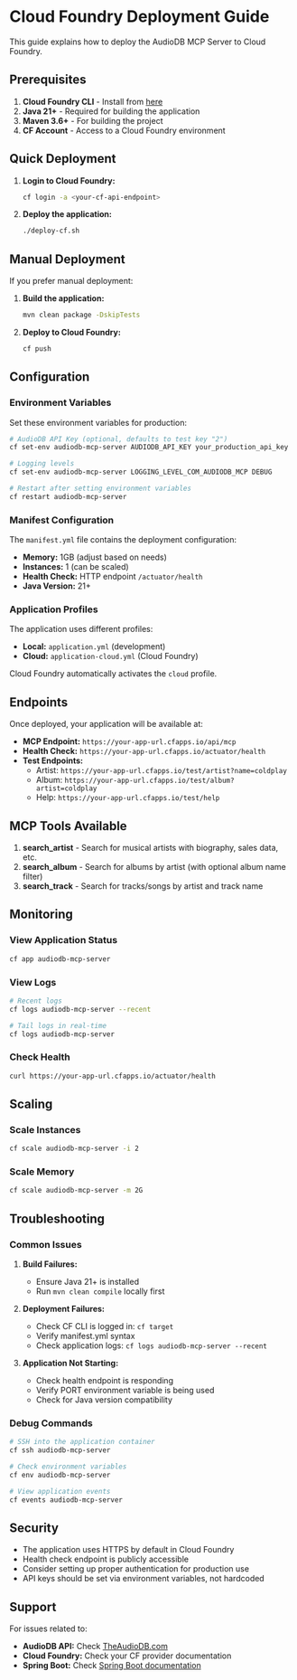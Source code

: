 # Cloud Foundry Deployment Guide

This guide explains how to deploy the AudioDB MCP Server to Cloud Foundry.

## Prerequisites

1. **Cloud Foundry CLI** - Install from [here](https://docs.cloudfoundry.org/cf-cli/install-go-cli.html)
2. **Java 21+** - Required for building the application
3. **Maven 3.6+** - For building the project
4. **CF Account** - Access to a Cloud Foundry environment

## Quick Deployment

1. **Login to Cloud Foundry:**
   ```bash
   cf login -a <your-cf-api-endpoint>
   ```

2. **Deploy the application:**
   ```bash
   ./deploy-cf.sh
   ```

## Manual Deployment

If you prefer manual deployment:

1. **Build the application:**
   ```bash
   mvn clean package -DskipTests
   ```

2. **Deploy to Cloud Foundry:**
   ```bash
   cf push
   ```

## Configuration

### Environment Variables

Set these environment variables for production:

```bash
# AudioDB API Key (optional, defaults to test key "2")
cf set-env audiodb-mcp-server AUDIODB_API_KEY your_production_api_key

# Logging levels
cf set-env audiodb-mcp-server LOGGING_LEVEL_COM_AUDIODB_MCP DEBUG

# Restart after setting environment variables
cf restart audiodb-mcp-server
```

### Manifest Configuration

The `manifest.yml` file contains the deployment configuration:

- **Memory:** 1GB (adjust based on needs)
- **Instances:** 1 (can be scaled)
- **Health Check:** HTTP endpoint `/actuator/health`
- **Java Version:** 21+

### Application Profiles

The application uses different profiles:

- **Local:** `application.yml` (development)
- **Cloud:** `application-cloud.yml` (Cloud Foundry)

Cloud Foundry automatically activates the `cloud` profile.

## Endpoints

Once deployed, your application will be available at:

- **MCP Endpoint:** `https://your-app-url.cfapps.io/api/mcp`
- **Health Check:** `https://your-app-url.cfapps.io/actuator/health`
- **Test Endpoints:**
  - Artist: `https://your-app-url.cfapps.io/test/artist?name=coldplay`
  - Album: `https://your-app-url.cfapps.io/test/album?artist=coldplay`
  - Help: `https://your-app-url.cfapps.io/test/help`

## MCP Tools Available

1. **search_artist** - Search for musical artists with biography, sales data, etc.
2. **search_album** - Search for albums by artist (with optional album name filter)
3. **search_track** - Search for tracks/songs by artist and track name

## Monitoring

### View Application Status
```bash
cf app audiodb-mcp-server
```

### View Logs
```bash
# Recent logs
cf logs audiodb-mcp-server --recent

# Tail logs in real-time
cf logs audiodb-mcp-server
```

### Check Health
```bash
curl https://your-app-url.cfapps.io/actuator/health
```

## Scaling

### Scale Instances
```bash
cf scale audiodb-mcp-server -i 2
```

### Scale Memory
```bash
cf scale audiodb-mcp-server -m 2G
```

## Troubleshooting

### Common Issues

1. **Build Failures:**
   - Ensure Java 21+ is installed
   - Run `mvn clean compile` locally first

2. **Deployment Failures:**
   - Check CF CLI is logged in: `cf target`
   - Verify manifest.yml syntax
   - Check application logs: `cf logs audiodb-mcp-server --recent`

3. **Application Not Starting:**
   - Check health endpoint is responding
   - Verify PORT environment variable is being used
   - Check for Java version compatibility

### Debug Commands

```bash
# SSH into the application container
cf ssh audiodb-mcp-server

# Check environment variables
cf env audiodb-mcp-server

# View application events
cf events audiodb-mcp-server
```

## Security

- The application uses HTTPS by default in Cloud Foundry
- Health check endpoint is publicly accessible
- Consider setting up proper authentication for production use
- API keys should be set via environment variables, not hardcoded

## Support

For issues related to:
- **AudioDB API:** Check [TheAudioDB.com](https://www.theaudiodb.com/api_guide.php)
- **Cloud Foundry:** Check your CF provider documentation
- **Spring Boot:** Check [Spring Boot documentation](https://spring.io/projects/spring-boot)